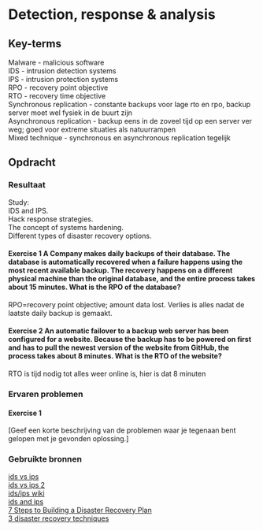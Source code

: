 # Detection, response & analysis


## Key-terms
Malware - malicious software  
IDS - intrusion detection systems  
IPS - intrusion protection systems  
RPO - recovery point objective  
RTO - recovery time objective  
Synchronous replication - constante backups voor lage rto en rpo, backup server moet wel fysiek in de buurt zijn  
Asynchronous replication - backup eens in de zoveel tijd op een server ver weg; goed voor extreme situaties als natuurrampen  
Mixed technique - synchronous en asynchronous replication tegelijk

## Opdracht
### Resultaat
Study:  
    IDS and IPS.  
    Hack response strategies.  
    The concept of systems hardening.  
    Different types of disaster recovery options.  


#### Exercise 1 A Company makes daily backups of their database. The database is automatically recovered when a failure happens using the most recent available backup. The recovery happens on a different physical machine than the original database, and the entire process takes about 15 minutes. What is the RPO of the database?
RPO=recovery point objective; amount data lost. Verlies is alles nadat de laatste daily backup is gemaakt. 

#### Exercise 2 An automatic failover to a backup web server has been configured for a website. Because the backup has to be powered on first and has to pull the newest version of the website from GitHub, the process takes about 8 minutes. What is the RTO of the website?
RTO is tijd nodig tot alles weer online is, hier is dat 8 minuten

### Ervaren problemen
#### Exercise 1
[Geef een korte beschrijving van de problemen waar je tegenaan bent gelopen met je gevonden oplossing.]

### Gebruikte bronnen
[ids vs ips](https://www.spiceworks.com/it-security/network-security/articles/ids-vs-ips/)  
[ids vs ips 2](https://www.varonis.com/blog/ids-vs-ips)  
[ids/ips wiki](https://en.wikipedia.org/wiki/Intrusion_detection_system)  
[ids and ips](https://www.youtube.com/watch?v=cMH4yGE73iQ)  
[7 Steps to Building a Disaster Recovery Plan](https://www.youtube.com/watch?v=Ipf3nXsgC3M)  
[3 disaster recovery techniques](https://www.criticalcase.com/blog/3-disaster-recovery-techniques.html)